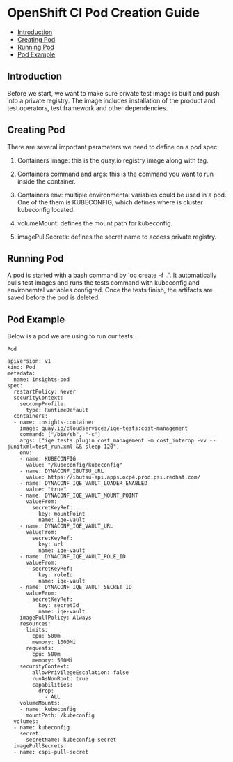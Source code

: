 # OpenShift CI Pod Creation Guide<!-- omit from toc -->

- [Introduction](#introduction)
- [Creating Pod](#creating-pod)
- [Running Pod](#running-pod)
- [Pod Example](#pod-example)
  
## Introduction

Before we start, we want to make sure private test image is built and push into a private registry. The image includes installation of the product and test operators, test framework and other dependencies.

## Creating Pod

There are several important parameters we need to define on a pod spec:

1. Containers image: this is the quay.io registry image along with tag.

2. Containers command and args: this is the command you want to run inside the container.

3. Containers env: multiple environmental variables could be used in a pod. One of the them is KUBECONFIG, which defines where is cluster kubeconfig located.

4. volumeMount: defines the mount path for kubeconfig.

5. imagePullSecrets: defines the secret name to access private registry.

## Running Pod

A pod is started with a bash command by 'oc create -f ..'. It automatically pulls test images and runs the tests command with kubeconfig and environemtal variables configred. Once the tests finish, the artifacts are saved before the pod is deleted.

## Pod Example

Below is a pod we are using to run our tests:

`Pod`

```Pod
apiVersion: v1
kind: Pod
metadata:
  name: insights-pod
spec:
  restartPolicy: Never
  securityContext:
    seccompProfile:
      type: RuntimeDefault
  containers:
  - name: insights-container
    image: quay.io/cloudservices/iqe-tests:cost-management
    command: ["/bin/sh", "-c"]
    args: ["iqe tests plugin cost_management -m cost_interop -vv --junitxml=test_run.xml && sleep 120"]
    env:
    - name: KUBECONFIG
      value: "/kubeconfig/kubeconfig"
    - name: DYNACONF_IBUTSU_URL
      value: https://ibutsu-api.apps.ocp4.prod.psi.redhat.com/
    - name: DYNACONF_IQE_VAULT_LOADER_ENABLED
      value: "true"
    - name: DYNACONF_IQE_VAULT_MOUNT_POINT
      valueFrom:
        secretKeyRef:
          key: mountPoint
          name: iqe-vault
    - name: DYNACONF_IQE_VAULT_URL
      valueFrom:
        secretKeyRef:
          key: url
          name: iqe-vault
    - name: DYNACONF_IQE_VAULT_ROLE_ID
      valueFrom:
        secretKeyRef:
          key: roleId
          name: iqe-vault
    - name: DYNACONF_IQE_VAULT_SECRET_ID
      valueFrom:
        secretKeyRef:
          key: secretId
          name: iqe-vault
    imagePullPolicy: Always
    resources:
      limits:
        cpu: 500m
        memory: 1000Mi
      requests:
        cpu: 500m
        memory: 500Mi
    securityContext:
        allowPrivilegeEscalation: false
        runAsNonRoot: true
        capabilities:
          drop:
            - ALL
    volumeMounts:
    - name: kubeconfig
      mountPath: /kubeconfig
  volumes:
  - name: kubeconfig
    secret:
      secretName: kubeconfig-secret
  imagePullSecrets:
  - name: cspi-pull-secret
```
